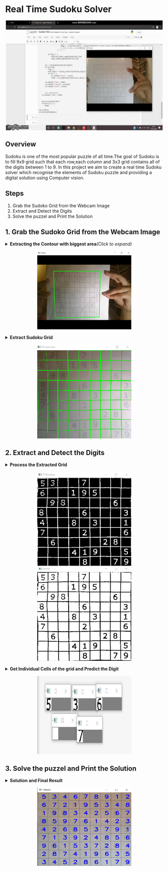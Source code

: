 # Real Time Sudoku Solver

<p align="center">
  <img src="/Images/SudokuSolver.gif" width="500" height="350" />
</p>


## Overview
Sudoku is one of the most popular puzzle of all time.The goal of Sudoku is to fill 9x9 grid such that each row,each column and 3x3 grid contains all of the digits between 1 to 9. In this project we aim to create a real time Sudoku solver which recognise the elements of Sudoku puzzle and providing a digital solution using Computer vision. 

## Steps
1. Grab the Sudoko Grid from the Webcam Image
2. Extract and Detect the Digits
2. Solve the puzzel and Print the Solution

## 1. Grab the Sudoko Grid from the Webcam Image
<details>
<summary><b>Extracting the Contour with biggest area</b><i>(Click to expand)</i></summary>
<ol>
  <li>Convert image to Gray scale <i>(cv2.cvtColor)</i></li>
  <li>Blur the image using Gaussian Blur <i>(cv2.GaussianBlur)</i></li>
  <li>Apply adaptive thresholding <i>(cv2.adaptiveThreshold)</i></li>
  <li>Extract the contour with biggest area <i>(cv2.contourArea)</i></i></li>
</ol>
</details>

<p align="center">
  <img src="/Images/frame.png" width="300" height="250" />
</p>

<details>
<summary><b>Extract Sudoku Grid</b></summary>
  Use <i>cv2.warpPerspective</i> to get stable Sudoku Grid
 </details>
 
<p align="center">
  <img src="/Images/prespective.png" width="300" height="300" />
</p>

## 2. Extract and Detect the Digits
<details>
<summary><b>Process the Extracted Grid</b></summary>
  Use <i>cv2.morphologyEx</i> and Invert the image
 </details>
 
 <p align="center">
  <img src="/Images/P-Window.png" width="300" height="300" />
  <img src="/Images/invert.png" width="300" height="300" />
</p>

<details>
<summary><b>Get Individual Cells of the grid and Predict the Digit</b></summary>
  <p>Model used for prediction has been trained on subset of <i>Chars4K Dataset</i> which contains digits only (0-9).
  Model can be viewed <a href="https://github.com/prishitakadam/Real-Time-Sudoku-Solver/blob/master/Digit%20Recognizer%20Model.ipynb">here</a></p>
  <p>While predicting the digits, blank cells would be predicted as 0.
    Blank cells can be identified by calculating sum of all the pixels (sum would be large)</p>

 </details>
 <p align="center">
  <img src="/Images/segements.png" width="300" height="250" />
</p>

## 3. Solve the puzzel and Print the Solution
<details>
<summary><b>Solution and Final Result</b></summary>
<p>To solve Sudoko, backtracking has been used. Sudoku Backtracking is a recursive algorithm which goes through each cells and sequentially assigns numbers from 1 to 9 if the cell is empty. Notebook for the same can be viewed Model can be viewed <a href="https://github.com/prishitakadam/Real-Time-Sudoku-Solver/blob/master/sudokosolver.ipynb">here</a>.</p>
  <p>To display the result use <i>cv2.putText</i>.</p>
</details>

<p align="center">
  <img src="/Images/result.png" width="300" height="250" />
</p>

